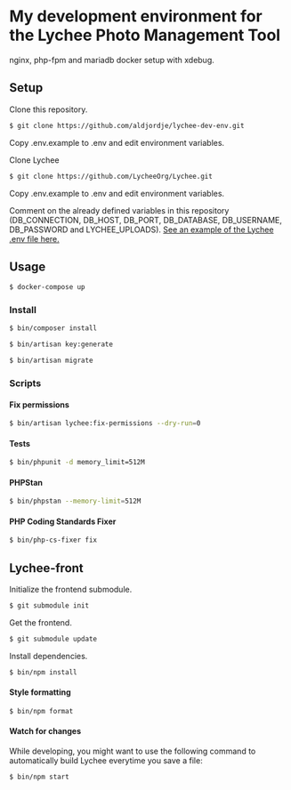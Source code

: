 # My development environment for the Lychee Photo Management Tool

nginx, php-fpm and mariadb docker setup with xdebug.  

## Setup
Clone this repository.
```bash
$ git clone https://github.com/aldjordje/lychee-dev-env.git
```
Copy .env.example to .env and edit environment variables.

Clone Lychee

```bash
$ git clone https://github.com/LycheeOrg/Lychee.git
```
Copy .env.example to .env and edit environment variables.

Comment on the already defined variables in this repository (DB_CONNECTION, DB_HOST, DB_PORT, DB_DATABASE, DB_USERNAME, DB_PASSWORD and LYCHEE_UPLOADS). [See an example of the Lychee .env file here.](docs/lychee.env)
## Usage

```bash
$ docker-compose up
```

### Install
```bash
$ bin/composer install
```
```bash
$ bin/artisan key:generate
```
```bash
$ bin/artisan migrate
```

### Scripts

#### Fix permissions

```bash
$ bin/artisan lychee:fix-permissions --dry-run=0
```

#### Tests

[//]: # (Currently, 362.50 MB of memory is needed to run tests, so we need to expand the memory limit.)
```bash
$ bin/phpunit -d memory_limit=512M
```

#### PHPStan

```bash
$ bin/phpstan --memory-limit=512M
```

#### PHP Coding Standards Fixer

```bash
$ bin/php-cs-fixer fix
```

## Lychee-front

Initialize the frontend submodule.
```bash
$ git submodule init
```

Get the frontend.
```bash
$ git submodule update
```

Install dependencies.
```bash
$ bin/npm install
```

#### Style formatting

```bash
$ bin/npm format
```

#### Watch for changes
While developing, you might want to use the following command to automatically build Lychee everytime you save a file:
```bash
$ bin/npm start
```